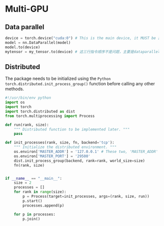 # Multi-GPU

## Data parallel

```Python
device = torch.device("cuda:0") # This is the main device, it MUST be zero, and the sum data pool will be in this device.
model = nn.DataParallel(model)
model.to(device) 
mytensor = my_tensor.to(device) # 这三行指令顺序不是问题，主要是dataparallel要包住model
```


## Distributed

The package needs to be initialized using the ```Python torch.distributed.init_process_group()``` function before calling any other methods.


```Python
#!/usr/bin/env python
import os
import torch
import torch.distributed as dist
from torch.multiprocessing import Process

def run(rank, size):
    """ Distributed function to be implemented later. """
    pass

def init_processes(rank, size, fn, backend='tcp'):
    """ Initialize the distributed environment. """
    os.environ['MASTER_ADDR'] = '127.0.0.1' # These two, 'MASTER_ADDR' and 'MASTER_PORT' are the ports for multi-process jobs to communicate
    os.environ['MASTER_PORT'] = '29500'
    dist.init_process_group(backend, rank=rank, world_size=size)
    fn(rank, size)


if __name__ == "__main__":
    size = 2
    processes = []
    for rank in range(size):
        p = Process(target=init_processes, args=(rank, size, run))
        p.start()
        processes.append(p)

    for p in processes:
        p.join()
```
